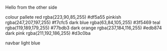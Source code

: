 Hello from the other side

colour pallete
red rgba(223,90,85,255) #df5a55
pinkish rgba(247,207,197,255) #f7cfc5
dark blue rgba(63,84,105,255) #3f5469
teal rgba(119,189,179,255) #77bdb3
dark orange rgba(237,184,116,255) #edb874
dark pink rgba(211,192,186,255) #d3c0ba


navbar light blue